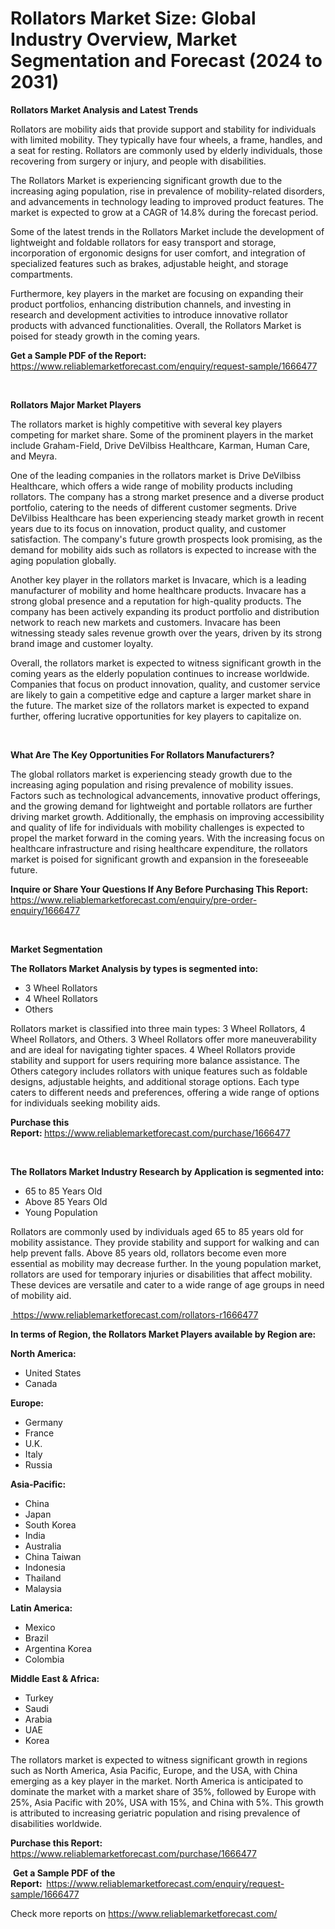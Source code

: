 <p><h1>Rollators Market Size: Global Industry Overview, Market Segmentation and Forecast (2024 to 2031)</h1></p><p><strong>Rollators Market Analysis and Latest Trends</strong></p>
<p><p>Rollators are mobility aids that provide support and stability for individuals with limited mobility. They typically have four wheels, a frame, handles, and a seat for resting. Rollators are commonly used by elderly individuals, those recovering from surgery or injury, and people with disabilities.</p><p>The Rollators Market is experiencing significant growth due to the increasing aging population, rise in prevalence of mobility-related disorders, and advancements in technology leading to improved product features. The market is expected to grow at a CAGR of 14.8% during the forecast period.</p><p>Some of the latest trends in the Rollators Market include the development of lightweight and foldable rollators for easy transport and storage, incorporation of ergonomic designs for user comfort, and integration of specialized features such as brakes, adjustable height, and storage compartments.</p><p>Furthermore, key players in the market are focusing on expanding their product portfolios, enhancing distribution channels, and investing in research and development activities to introduce innovative rollator products with advanced functionalities. Overall, the Rollators Market is poised for steady growth in the coming years.</p></p>
<p><strong>Get a Sample PDF of the Report:&nbsp;</strong> <a href="https://www.reliablemarketforecast.com/enquiry/request-sample/1666477">https://www.reliablemarketforecast.com/enquiry/request-sample/1666477</a></p>
<p>&nbsp;</p>
<p><strong>Rollators Major Market Players</strong></p>
<p><p>The rollators market is highly competitive with several key players competing for market share. Some of the prominent players in the market include Graham-Field, Drive DeVilbiss Healthcare, Karman, Human Care, and Meyra. </p><p>One of the leading companies in the rollators market is Drive DeVilbiss Healthcare, which offers a wide range of mobility products including rollators. The company has a strong market presence and a diverse product portfolio, catering to the needs of different customer segments. Drive DeVilbiss Healthcare has been experiencing steady market growth in recent years due to its focus on innovation, product quality, and customer satisfaction. The company's future growth prospects look promising, as the demand for mobility aids such as rollators is expected to increase with the aging population globally.</p><p>Another key player in the rollators market is Invacare, which is a leading manufacturer of mobility and home healthcare products. Invacare has a strong global presence and a reputation for high-quality products. The company has been actively expanding its product portfolio and distribution network to reach new markets and customers. Invacare has been witnessing steady sales revenue growth over the years, driven by its strong brand image and customer loyalty.</p><p>Overall, the rollators market is expected to witness significant growth in the coming years as the elderly population continues to increase worldwide. Companies that focus on product innovation, quality, and customer service are likely to gain a competitive edge and capture a larger market share in the future. The market size of the rollators market is expected to expand further, offering lucrative opportunities for key players to capitalize on.</p></p>
<p>&nbsp;</p>
<p><strong>What Are The Key Opportunities For Rollators Manufacturers?</strong></p>
<p><p>The global rollators market is experiencing steady growth due to the increasing aging population and rising prevalence of mobility issues. Factors such as technological advancements, innovative product offerings, and the growing demand for lightweight and portable rollators are further driving market growth. Additionally, the emphasis on improving accessibility and quality of life for individuals with mobility challenges is expected to propel the market forward in the coming years. With the increasing focus on healthcare infrastructure and rising healthcare expenditure, the rollators market is poised for significant growth and expansion in the foreseeable future.</p></p>
<p><strong>Inquire or Share Your Questions If Any Before Purchasing This Report:</strong> <a href="https://www.reliablemarketforecast.com/enquiry/pre-order-enquiry/1666477">https://www.reliablemarketforecast.com/enquiry/pre-order-enquiry/1666477</a></p>
<p>&nbsp;</p>
<p><strong>Market Segmentation</strong></p>
<p><strong>The Rollators Market Analysis by types is segmented into:</strong></p>
<p><ul><li>3 Wheel Rollators</li><li>4 Wheel Rollators</li><li>Others</li></ul></p>
<p><p>Rollators market is classified into three main types: 3 Wheel Rollators, 4 Wheel Rollators, and Others. 3 Wheel Rollators offer more maneuverability and are ideal for navigating tighter spaces. 4 Wheel Rollators provide stability and support for users requiring more balance assistance. The Others category includes rollators with unique features such as foldable designs, adjustable heights, and additional storage options. Each type caters to different needs and preferences, offering a wide range of options for individuals seeking mobility aids.</p></p>
<p><strong>Purchase this Report:&nbsp;</strong><a href="https://www.reliablemarketforecast.com/purchase/1666477">https://www.reliablemarketforecast.com/purchase/1666477</a></p>
<p>&nbsp;</p>
<p><strong>The Rollators Market Industry Research by Application is segmented into:</strong></p>
<p><ul><li>65 to 85 Years Old</li><li>Above 85 Years Old</li><li>Young Population</li></ul></p>
<p><p>Rollators are commonly used by individuals aged 65 to 85 years old for mobility assistance. They provide stability and support for walking and can help prevent falls. Above 85 years old, rollators become even more essential as mobility may decrease further. In the young population market, rollators are used for temporary injuries or disabilities that affect mobility. These devices are versatile and cater to a wide range of age groups in need of mobility aid.</p></p>
<p><a href="https://www.reliablemarketforecast.com/rollators-r1666477">&nbsp;https://www.reliablemarketforecast.com/rollators-r1666477</a></p>
<p><strong>In terms of Region, the Rollators Market Players available by Region are:</strong></p>
<p>
    <p> <strong> North America: </strong>
        <ul>
            <li>United States</li>
            <li>Canada</li>
        </ul>
        </p> 
    <p> <strong> Europe: </strong>
        <ul>
            <li>Germany</li>
            <li>France</li>
            <li>U.K.</li>
            <li>Italy</li>
            <li>Russia</li>
        </ul>
        </p> 
    <p> <strong> Asia-Pacific: </strong>
        <ul>
            <li>China</li>
            <li>Japan</li>
            <li>South Korea</li>
            <li>India</li>
            <li>Australia</li>
            <li>China Taiwan</li>
            <li>Indonesia</li>
            <li>Thailand</li>
            <li>Malaysia</li>
        </ul>
        </p> 
    <p> <strong> Latin America: </strong>
        <ul>
            <li>Mexico</li>
            <li>Brazil</li>
            <li>Argentina Korea</li>
            <li>Colombia</li>
        </ul>
        </p> 
    <p> <strong> Middle East & Africa: </strong>
        <ul>
            <li>Turkey</li>
            <li>Saudi</li>
            <li>Arabia</li>
            <li>UAE</li>
            <li>Korea</li>
        </ul>
    </p>
    </p>
<p><p>The rollators market is expected to witness significant growth in regions such as North America, Asia Pacific, Europe, and the USA, with China emerging as a key player in the market. North America is anticipated to dominate the market with a market share of 35%, followed by Europe with 25%, Asia Pacific with 20%, USA with 15%, and China with 5%. This growth is attributed to increasing geriatric population and rising prevalence of disabilities worldwide.</p></p>
<p><strong>Purchase this Report: </strong><a href="https://www.reliablemarketforecast.com/purchase/1666477">https://www.reliablemarketforecast.com/purchase/1666477</a></p>
<p>&nbsp;<strong>Get a Sample PDF of the Report:&nbsp;&nbsp;</strong><a href="https://www.reliablemarketforecast.com/enquiry/request-sample/1666477">https://www.reliablemarketforecast.com/enquiry/request-sample/1666477</a></p>
<p><strong></strong></p>
<p>Check more reports on <a href="https://www.reliablemarketforecast.com/">https://www.reliablemarketforecast.com/</a></p>